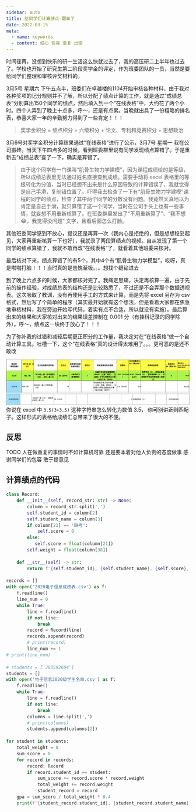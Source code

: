 ```yaml
---
sidebar: auto
title: 给同学们计算绩点-翻车了
date: 2022-03-15
meta:
  - name: keywords
  - content: 细心 包容 重复 出错
---
```


时间荏苒，没想到快乐的研一生活这么快就过去了，我的高压研二上半年也过去了。学校也开始了研究生第二阶段奖学金的评定，作为班委团队的一员，当然是要给同学们整理和审核评奖材料的。

3月5号 星期六 下午五点半，班委们在卓越楼的1104开始审核各种材料，由于我对各种奖项的记分规则并不了解，所以分配了绩点计算的工作，就是通过“成绩总表”分别算出150个同学的绩点，然后填入到一个“在线表格”中，大约花了两个小时。四个人弄到了晚上十点多，呼～，还是有点累。当晚就出具了一份粗略的排名表，恭喜大家一年的辛勤努力得到了一些肯定！！！

> 奖学金积分 = 绩点积分 + 六级积分 + 论文、专利和竞赛积分 + 思想政治

3月6号对奖学金积分计算结果通过“在线表格”进行了公示，3月7号 星期一 我在公司搬砖。当天下午四点多的时候，看到班委群里说有同学发现绩点算错了。于是重新去“成绩总表”查了一下，确实是算错了。
> 由于这个同学有一门课叫“肌骨生物力学建模”，因为课程成绩给的是等级，所以成绩总表里无法通过姓名直接查到成绩。需要手动将 excel 表格里的等级转化为分值，当时已经想不出来是什么原因导致的计算错误了，我就觉得是自己手滑，复制错位置了。吓得我去检查了一下有“肌骨生物力学建模”课程的同学的绩点，检查了其中两个同学的分数没有问题。我竟然天真地以为肯定是自己手滑，就只算错了这一个同学，当时在公司手头上也有一些事情，就妄想不用重新核算了。在班委群里发出了“不用重新算了”、“我不想😂，我觉得没问题” 文字，且看后面怎么打脸。

其他班委同学感到不放心，提议还是再算一次（我内心是拒绝的，但是想想稳妥起见，大家再重新核算一下也好），我就录了两段算绩点的视频。自从发现了第一个同学的绩点算错了，我就不敢再改“在线表格”了，就看着其他班委来核对。

最后核对下来，绩点算错了的有5个，其中4个有“肌骨生物力学模型”，哎呀，真是啪啪打脸！！！当时真的是羞愧至极。。。想找个缝钻进去

到了晚上六点多的时候，大家都核对完了。我痛定思痛，决定再核算一遍，由于先前的操作经验，对成绩总表的结构还是比较熟悉了，不过还是不会弄那个数据透视表。这次吸取了教训，没有再使用手工的方式来计算，而是先将 excel 另存为 csv 格式，然后写了个简单的程序（其实最开始就有这个想法，但是看着大家都在焦急地审核材料，我在旁边开始写代码，着实有点不合适，所以就没有实施）。最后算出来的结果和大家核对出来的结果误差控制在 0.001 分（有挂科记录的同学除外）。呼～，绩点这一块终于放心了！！！

为了弥补我的过错和减轻后期更正积分的工作量，我决定对在“在线表格”做一个自动计算工具。吐槽一下，这个“在线表格”真的设计得太难用了。。。更可恶的是还不敢改
<!-- 因为班长不让，毕竟这表是辅导员设计的，emmm -->
![case1](./a-mistake-when-computing-gpa/case1.png)
![case2](./a-mistake-when-computing-gpa/case2.png)
你说在 excel 中 `3.5(3+3.5)` 这种字符串怎么转化为数值 3.5， ~~你可别讲正则匹配了~~。这样形式的表格给成绩汇总带来了很大的不便。

## 反思

TODO 人在做重复的事情时不如计算机可靠
还是要本着对他人负责的态度做事
感谢同学们的包容
敢于提意见

## 计算绩点的代码

``` python
class Record:
    def __init__(self, record_str: str) -> None:
        column = record_str.split(',')
        self.student_id = column[2]
        self.student_name = column[3]
        if column[21] == '缺考':
            self.score = 0
        else:
           self.score = float(column[21])
        self.weight = float(column[38])
    
    def __str__(self) -> str:
        return f'{self.student_id}, {self.student_name}, {self.score}, {self.weight}'

records = []
with open('2020电子信息成绩表.csv') as f:
    f.readline()
    line_num = 0
    while True:
        line = f.readline()
        if not line:
            break
        record = Record(line)
        records.append(record)
        # print(record)
        line_num += 1
# print(line_num)

# students = ['203592604']
students = []
with open('电子信息2020级学生名单.csv') as f:
    f.readline()
    while True:
        line = f.readline()
        if not line:
            break
        columns = line.split(',')
        # print(columns)
        students.append(columns[2])

for student in students:
    total_weight = 0
    sum_score = 0
    for record in records:
        record: Record
        if record.student_id == student:
            sum_score += record.score * record.weight
            total_weight += record.weight
            student_record = record
    gpa = sum_score / total_weight * 0.4
    print(f'{student_record.student_id}, {student_record.student_name}, {gpa}')
```
